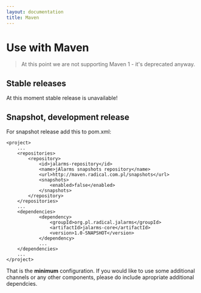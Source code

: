 ```yaml
---
layout: documentation
title: Maven
---
```


Use with Maven
==============

> At this point we are not supporting Maven 1 - it's deprecated anyway.

Stable releases
---------------

At this moment stable release is unavailable!
 

Snapshot, development release
-----------------------------

For snapshot release add this to pom.xml:
	
	<project>
		...
		<repositories>
			<repository>
	  			<id>jalarms-repository</id>
	  			<name>jAlarms snapshots repository</name>
				<url>http://maven.radical.com.pl/snapshots</url>
				<snapshots>
					<enabled>false</enabled>
				</snapshots>
			</repository>
		</repositories>
		...
		<dependencies>
				<dependency>
					<groupId>org.pl.radical.jalarms</groupId>
					<artifactId>jalarms-core</artifactId>
					<version>1.0-SNAPSHOT</version>
				</dependency>
				...
		</dependencies>
		...
	</project>

That is the **minimum** configuration. If you would like to use some additional channels or any other components, please do include
apropriate additional dependcies.